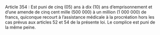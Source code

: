 Article 354 : Est puni de cinq (05) ans à dix (10) ans d’emprisonnement et d’une amende de cinq cent mille (500 000) à un million (1 000 000) de francs, quiconque recourt à l’assistance médicale à la procréation hors les cas prévus aux articles 52 et 54 de la présente loi. Le complice est puni de la même peine.